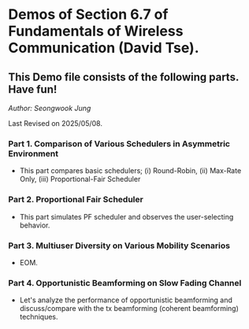 # Demos of Section 6.7 of Fundamentals of Wireless Communication (David Tse).
## This Demo file consists of the following parts. Have fun!

*Author: Seongwook Jung*

Last Revised on 2025/05/08.

### Part 1. Comparison of Various Schedulers in Asymmetric Environment
- This part compares basic schedulers; (i) Round-Robin, (ii) Max-Rate Only, (iii) Proportional-Fair Scheduler

### Part 2. Proportional Fair Scheduler
- This part simulates PF scheduler and observes the user-selecting behavior.

### Part 3. Multiuser Diversity on Various Mobility Scenarios
- EOM.

### Part 4. Opportunistic Beamforming on Slow Fading Channel
- Let's analyze the performance of opportunistic beamforming and discuss/compare with the tx beamforming (coherent beamforming) techniques. 
